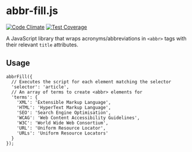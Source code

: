 # abbr-fill.js

[![Code Climate](https://codeclimate.com/github/Tyriar/abbr-fill.js.png)](https://codeclimate.com/github/Tyriar/abbr-fill.js)
[![Test Coverage](https://codeclimate.com/github/Tyriar/coverage/abbr-fill.js.png)](https://codeclimate.com/github/Tyriar/abbr-fill.js)

A JavaScript library that wraps acronyms/abbreviations in `<abbr>` tags with their relevant `title` attributes.

## Usage

    abbrFill({
      // Executes the script for each element matching the selector
      'selector': 'article',
      // An array of terms to create <abbr> elements for
      'terms': {
        'XML': 'Extensible Markup Language',
        'HTML': 'HyperText Markup Language',
        'SEO': 'Search Engine Optimisation',
        'WCAG': 'Web Content Accessibility Guidelines',
        'W3C': 'World Wide Web Consortium',
        'URL': 'Uniform Resource Locator',
        'URLs': 'Uniform Resource Locators'
      }
    });
